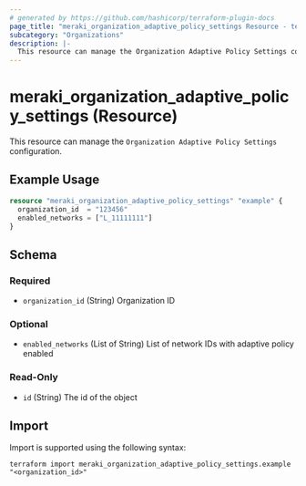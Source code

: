 ```yaml
---
# generated by https://github.com/hashicorp/terraform-plugin-docs
page_title: "meraki_organization_adaptive_policy_settings Resource - terraform-provider-meraki"
subcategory: "Organizations"
description: |-
  This resource can manage the Organization Adaptive Policy Settings configuration.
---
```


# meraki_organization_adaptive_policy_settings (Resource)

This resource can manage the `Organization Adaptive Policy Settings` configuration.

## Example Usage

```terraform
resource "meraki_organization_adaptive_policy_settings" "example" {
  organization_id  = "123456"
  enabled_networks = ["L_11111111"]
}
```

<!-- schema generated by tfplugindocs -->
## Schema

### Required

- `organization_id` (String) Organization ID

### Optional

- `enabled_networks` (List of String) List of network IDs with adaptive policy enabled

### Read-Only

- `id` (String) The id of the object

## Import

Import is supported using the following syntax:

```shell
terraform import meraki_organization_adaptive_policy_settings.example "<organization_id>"
```
